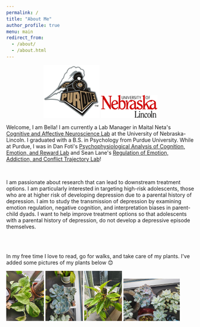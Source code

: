 ```yaml
---
permalink: /
title: "About Me"
author_profile: true
menu: main
redirect_from: 
  - /about/
  - /about.html
---
```

<p align="center">
<img src='/images/purduelogo.jpeg' width="30%">  <img src='/images/unllogo.png' width="30%">
</p>

Welcome, I am Bella! I am currently a Lab Manager in Maital Neta's [Cognitive and Affective Neuroscience Lab](https://canlab.unl.edu/) at the University of Nebraska-Lincoln. I graduated with a B.S. in Psychology from Purdue University. While at Purdue, I was in Dan Foti's [Psychophysiological Analysis of Cognition, Emotion, and Reward Lab](https://www.pacer-lab.com/) and Sean Lane's [Regulation of Emotion, Addiction, and Conflict Trajectory Lab](https://reactlab.wixsite.com/reactlab)! 

<br>

I am passionate about research that can lead to downstream treatment options. I am particularly interested in targeting high-risk adolescents, those who are at higher risk of developing depression due to a parental history of depression. I aim to study the transmission of depression by examining emotion regulation, negative cognition, and interpretation biases in parent-child dyads. I want to help improve treatment options so that adolescents with a parental history of depression, do not develop a depressive episode themselves.

<br>
<br>

In my free time I love to read, go for walks, and take care of my plants. I've added some pictures of my plants below 😊

<img src='/images/pothos1.jpg' width="20%">  <img src='/images/succulent1.jpg' width="20%">  <img src='/images/philodendron1.jpg' width="20%">   <img src='/images/succulent2.jpg' width="30%">
